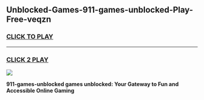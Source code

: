 
## Unblocked-Games-911-games-unblocked-Play-Free-veqzn
<h3>
<a href="https://premium76.site?title=911-games-unblocked&ref=23A">CLICK TO PLAY</a></h3>
<hr>

<h3>
<a href="https://premium76.site?title=911-games-unblocked&ref=23A">CLICK 2 PLAY</a>
  
</h3>

<a href="https://premium76.site?title=911-games-unblocked&ref=23A"><img src="https://clearcache.store/games.png"></a>


**911-games-unblocked games unblocked: Your Gateway to Fun and Accessible Online Gaming**
